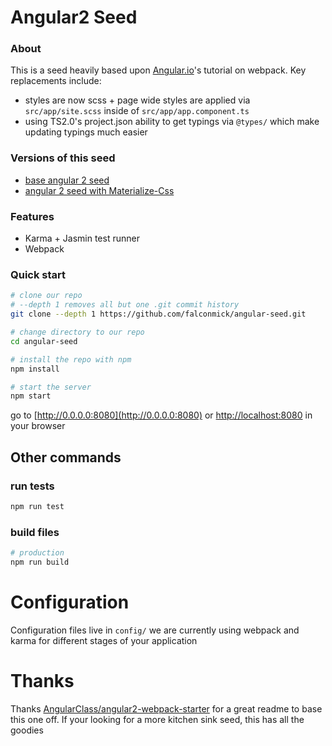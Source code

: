 # Angular2 Seed

### About
This is a seed heavily based upon [Angular.io](https://angular.io/docs/ts/latest/guide/webpack.html)'s tutorial on webpack.
Key replacements include:
* styles are now scss + page wide styles are applied via `src/app/site.scss` inside of `src/app/app.component.ts`
* using TS2.0's project.json ability to get typings via `@types/` which make updating typings much easier

### Versions of this seed
* [base angular 2 seed](https://github.com/falconmick/angular-seed)
* [angular 2 seed with Materialize-Css](https://github.com/falconmick/angular-seed/tree/materializecss)

### Features
* Karma + Jasmin test runner
* Webpack

### Quick start
```bash
# clone our repo
# --depth 1 removes all but one .git commit history
git clone --depth 1 https://github.com/falconmick/angular-seed.git

# change directory to our repo
cd angular-seed

# install the repo with npm
npm install

# start the server
npm start
```
go to [http://0.0.0.0:8080](http://0.0.0.0:8080) or [http://localhost:8080](http://localhost:8080) in your browser


## Other commands
### run tests
```bash
npm run test
```

### build files
```bash
# production
npm run build
```

# Configuration
Configuration files live in `config/` we are currently using webpack and karma for different stages of your application

# Thanks
Thanks [AngularClass/angular2-webpack-starter](https://github.com/AngularClass/angular2-webpack-starter) for a great readme to base this one off. If your looking for a more kitchen sink seed, this has all the goodies